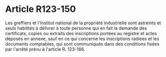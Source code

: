 # Article R123-150

Les greffiers et l'Institut national de la propriété industrielle sont astreints et seuls habilités à délivrer à toute personne qui en fait la demande des certificats, copies ou extraits des inscriptions portées au registre et actes déposés en annexe, sauf en ce qui concerne les inscriptions radiées et les documents comptables, qui sont communiqués dans des conditions fixées par l'arrêté prévu à l'article R. 123-166.
